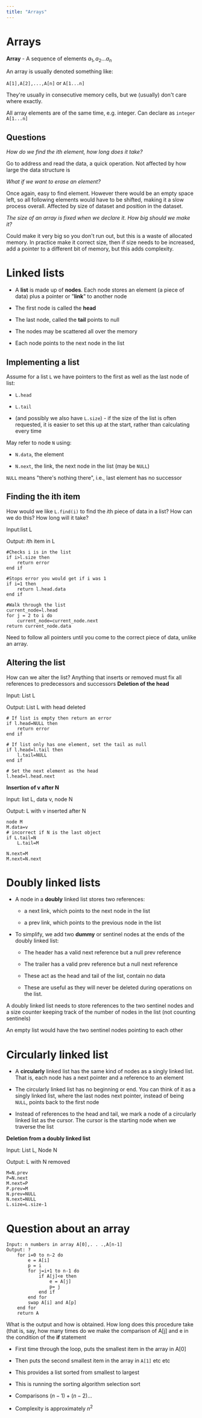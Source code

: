 ```yaml
---
title: "Arrays"
---
```


# Arrays

**Array** - A sequence of elements $a_1, a_2 ... a_n$

An array is usually denoted something like:

`A[1],A[2],...,A[n]` or `A[1...n]`

They're usually in consecutive memory cells, but we (usually) don't care
where exactly.

All array elements are of the same time, e.g. integer. Can declare as
`integer A[1...n]`

## Questions

_How do we find the ith element, how long does it take?_

Go to address and read the data, a quick operation. Not affected by how
large the data structure is

_What if we want to erase an element?_

Once again, easy to find element. However there would be an empty space
left, so all following elements would have to be shifted, making it a
slow process overall. Affected by size of dataset and position in the
dataset.

_The size of an array is fixed when we declare it. How big should we
make it?_

Could make it very big so you don't run out, but this is a waste of
allocated memory. In practice make it correct size, then if size needs
to be increased, add a pointer to a different bit of memory, but this
adds complexity.

# Linked lists

- A **list** is made up of **nodes**. Each node stores an element (a
  piece of data) plus a pointer or "**link**" to another node

- The first node is called the **head**

- The last node, called the **tail** points to null

- The nodes may be scattered all over the memory

- Each node points to the next node in the list

## Implementing a list

Assume for a list `L` we have pointers to the first as well as the last
node of list:

- `L.head`

- `L.tail`

- (and possibly we also have `L.size`) - if the size of the list is
  often requested, it is easier to set this up at the start, rather
  than calculating every time

May refer to node `N` using:

- `N.data`, the element

- `N.next`, the link, the next node in the list (may be `NULL`)

`NULL` means "there's nothing there", i.e., last element has no
successor

## Finding the ith item

How would we like `L.find(i)` to find the *i*th piece of data in a list?
How can we do this? How long will it take?

Input:list L

Output: *i*th item in L

```
#Checks i is in the list
if i>l.size then
    return error
end if

#Stops error you would get if i was 1
if i=1 then
    return l.head.data
end if

#Walk through the list
current_node=l.head
for j = 2 to i do
    current_node=current_node.next
return current_node.data
```

Need to follow all pointers until you come to the correct piece of data,
unlike an array.

## Altering the list

How can we alter the list? Anything that inserts or removed must fix all
references to predecessors and successors
**Deletion of the head**

Input: List L

Output: List L with head deleted

```
# If list is empty then return an error
if l.head=NULL then
    return error
end if

# If list only has one element, set the tail as null
if l.head=l.tail then
    l.tail=NULL
end if

# Set the next element as the head
l.head=l.head.next
```

**Insertion of v after N**

Input: list L, data v, node N

Output: L with v inserted after N

```
node M
M.data=v
# incorrect if N is the last object
if L.tail=N
    L.tail=M

N.next=M
M.next=N.next
```

# Doubly linked lists

- A node in a **doubly** linked list stores two references:

  - a next link, which points to the next node in the list

  - a prev link, which points to the previous node in the list

- To simplify, we add two **dummy** or sentinel nodes at the ends of
  the doubly linked list:

  - The header has a valid next reference but a null prev reference

  - The trailer has a valid prev reference but a null next reference

  - These act as the head and tail of the list, contain no data

  - These are useful as they will never be deleted during operations
    on the list.

A doubly linked list needs to store references to the two sentinel nodes
and a size counter keeping track of the number of nodes in the list (not
counting sentinels)

An empty list would have the two sentinel nodes pointing to each other

# Circularly linked list

- A **circularly** linked list has the same kind of nodes as a singly
  linked list. That is, each node has a next pointer and a reference
  to an element

- The circularly linked list has no beginning or end. You can think of
  it as a singly linked list, where the last nodes next pointer,
  instead of being `NULL`, points back to the first node

- Instead of references to the head and tail, we mark a node of a
  circularly linked list as the cursor. The cursor is the starting
  node when we traverse the list

**Deletion from a doubly linked list**

Input: List L, Node N

Output: L with N removed

```
M=N.prev
P=N.next
M.next=P
P.prev=M
N.prev=NULL
N.next=NULL
L.size=L.size-1
```

# Question about an array

```
Input: n numbers in array A[0],. . .,A[n-1]
Output: ?
    for i=0 to n-2 do
        e = A[i]
        p = i
        for j=i+1 to n-1 do
            if A[j]<e then
                e = A[j]
                p= j
            end if
        end for
        swap A[i] and A[p]
    end for
    return A
```

What is the output and how is obtained. How long does this procedure
take (that is, say, how many times do we make the comparison of A\[j\]
and e in the condition of the **if** statement

- First time through the loop, puts the smallest item in the array in
  A\[0\]

- Then puts the second smallest item in the array in `A[1]` etc etc

- This provides a list sorted from smallest to largest

- This is running the sorting algorithm selection sort

- Comparisons $(n-1)+(n-2)...$

- Complexity is approximately $n^2$
